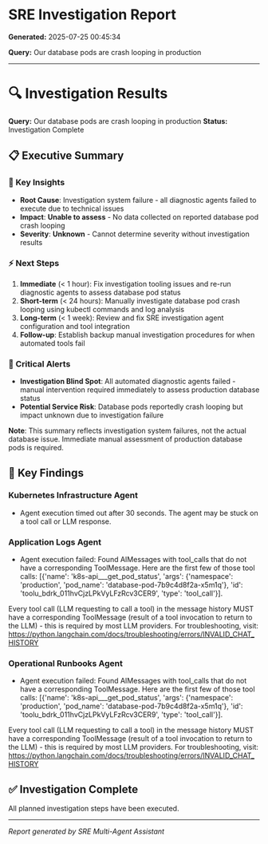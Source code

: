 # SRE Investigation Report

**Generated:** 2025-07-25 00:45:34

**Query:** Our database pods are crash looping in production

---

# 🔍 Investigation Results

**Query:** Our database pods are crash looping in production
**Status:** Investigation Complete

## 📋 Executive Summary

### 🎯 Key Insights
- **Root Cause**: Investigation system failure - all diagnostic agents failed to execute due to technical issues
- **Impact**: **Unable to assess** - No data collected on reported database pod crash looping
- **Severity**: **Unknown** - Cannot determine severity without investigation results

### ⚡ Next Steps
1. **Immediate** (< 1 hour): Fix investigation tooling issues and re-run diagnostic agents to assess database pod status
2. **Short-term** (< 24 hours): Manually investigate database pod crash looping using kubectl commands and log analysis
3. **Long-term** (< 1 week): Review and fix SRE investigation agent configuration and tool integration
4. **Follow-up**: Establish backup manual investigation procedures for when automated tools fail

### 🚨 Critical Alerts
- **Investigation Blind Spot**: All automated diagnostic agents failed - manual intervention required immediately to assess production database status
- **Potential Service Risk**: Database pods reportedly crash looping but impact unknown due to investigation failure

**Note**: This summary reflects investigation system failures, not the actual database issue. Immediate manual assessment of production database pods is required.

## 🎯 Key Findings

### Kubernetes Infrastructure Agent
- Agent execution timed out after 30 seconds. The agent may be stuck on a tool call or LLM response.

### Application Logs Agent
- Agent execution failed: Found AIMessages with tool_calls that do not have a corresponding ToolMessage. Here are the first few of those tool calls: [{'name': 'k8s-api___get_pod_status', 'args': {'namespace': 'production', 'pod_name': 'database-pod-7b9c4d8f2a-x5m1q'}, 'id': 'toolu_bdrk_011hvCjzLPkVyLFzRcv3CER9', 'type': 'tool_call'}].

Every tool call (LLM requesting to call a tool) in the message history MUST have a corresponding ToolMessage (result of a tool invocation to return to the LLM) - this is required by most LLM providers.
For troubleshooting, visit: https://python.langchain.com/docs/troubleshooting/errors/INVALID_CHAT_HISTORY

### Operational Runbooks Agent
- Agent execution failed: Found AIMessages with tool_calls that do not have a corresponding ToolMessage. Here are the first few of those tool calls: [{'name': 'k8s-api___get_pod_status', 'args': {'namespace': 'production', 'pod_name': 'database-pod-7b9c4d8f2a-x5m1q'}, 'id': 'toolu_bdrk_011hvCjzLPkVyLFzRcv3CER9', 'type': 'tool_call'}].

Every tool call (LLM requesting to call a tool) in the message history MUST have a corresponding ToolMessage (result of a tool invocation to return to the LLM) - this is required by most LLM providers.
For troubleshooting, visit: https://python.langchain.com/docs/troubleshooting/errors/INVALID_CHAT_HISTORY

## ✅ Investigation Complete

All planned investigation steps have been executed.


---
*Report generated by SRE Multi-Agent Assistant*
